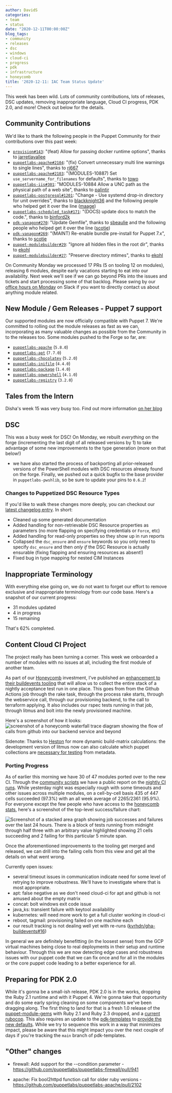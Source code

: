 ```yaml
---
author: DavidS
categories:
- team
- status
date: "2020-12-11T00:00:00Z"
blog_tags:
- community
- releases
- dsc
- windows
- cloud-ci
- progress
- pdk
- infrastructure
- honeycomb
title: '2020-12-11: IAC Team Status Update'
---
```


This week has been wild. Lots of community contributions, lots of releases, DSC updates, removing inappropriate language, Cloud CI progress, PDK 2.0, and more! Check out below for the details.

## Community Contributions

We'd like to thank the following people in the Puppet Community for their contributions over this past week:

- [`provision#143`][provision-pr-143]: "(feat) Allow for passing docker runtime options", thanks to [jarretlavallee][jarretlavallee]
- [`puppetlabs-apache#2104`][puppetlabs-apache-pr-2104]: "(fix) Convert unnecessary multi line warnings to single lines", thanks to [rj667][rj667]
- [`puppetlabs-apache#2103`][puppetlabs-apache-pr-2103]: "(MODULES-10887) Set `use_servername_for_filenames` for defaults", thanks to [towo][towo]
- [`puppetlabs-iis#301`][puppetlabs-iis-pr-301]: "MODULES-10884 Allow a UNC path as the physical path of a web site", thanks to [palintir][palintir]
- [`puppetlabs-postgresql#1201`][puppetlabs-postgresql-pr-1201]: "Change - Use systemd drop-in directory for unit overrides", thanks to [blackknight36][blackknight36] and the following people who helped get it over the line ([maage][maage])
- [`puppetlabs-scheduled_task#171`][puppetlabs-scheduled_task-pr-171]: "(DOCS) update docs to match the code.", thanks to [binford2k][binford2k]
- [`pdk-vanagon#270`][pdk-vanagon-pr-270]: "Update Gemfile", thanks to [sbeaulie][sbeaulie] and the following people who helped get it over the line ([scotje][scotje])
- [`pdk-vanagon#269`][pdk-vanagon-pr-269]: "(MAINT) Re-enable bundle pre-install for Puppet 7.x", thanks to [scotje][scotje]
- [`puppet-modulebuilder#29`][puppet-modulebuilder-pr-29]: "Ignore all hidden files in the root dir", thanks to [ekohl][ekohl]
- [`puppet-modulebuilder#27`][puppet-modulebuilder-pr-27]: "Preserve directory mtimes", thanks to [ekohl][ekohl]

On Community Monday we processed 17 PRs (5 on tooling 12 on modules), releasing 6 modules, despite early vacations starting to eat into our availability.
Next week we'll see if we can go beyond PRs into the issues and tickets and start processing some of that backlog.
Please swing by our [office hours on Monday](https://puppet.com/community/office-hours/) on Slack if you want to directly contact us about anything module related.

## New Module / Gem Releases - Puppet 7 support

Our supported modules are now officially compatible with Puppet 7.
We're committed to rolling out the module releases as fast as we can, incorporating as many valuable changes as possible from the Community in to the releases too.
Some modules pushed to the Forge so far, are:

- [`puppetlabs-apache`][puppetlabs-apache] (`5.8.0`)
- [`puppetlabs-apt`][puppetlabs-apt] (`7.7.0`)
- [`puppetlabs-chocolatey`][puppetlabs-chocolatey] (`5.2.0`)
- [`puppetlabs-inifile`][puppetlabs-inifile] (`4.4.0`)
- [`puppetlabs-package`][puppetlabs-package] (`1.4.0`)
- [`puppetlabs-powershell`][puppetlabs-powershell] (`4.1.0`)
- [`puppetlabs-registry`][puppetlabs-registry] (`3.2.0`)

## Tales from the Intern

Disha's week 15 was very busy too. Find out more information [on her blog](https://puppetlabs.github.io/iac/docs/life_of_intern.html)

## DSC

This was a busy week for DSC!
On Monday, we rebuilt _everything_ on the forge (incrementing the last digit of all released versions by 1) to take advantage of some new improvements to the type generation (more on that below!)
- we have also started the process of backporting all prior-released versions of the PowerShell modules with DSC resources already found on the forge.
Finally, we pushed out a quick bugfix to the base provider in `puppetlabs-pwshlib`, so be sure to update your pins to `0.6.2`!

### Changes to Puppetized DSC Resource Types

If you'd like to walk these changes more deeply, you can checkout our [latest changelog entry][puppet-dsc-changelog].
In short:
- Cleaned up some generated documentation
- Added handling for non-retrievable DSC Resource properties as parameters (no more flapping on specifying credentials or `Force`, etc)
- Added handling for read-only properties so they show up in run reports
- Collapsed the `dsc_ensure` and `ensure` keywords so you only need to specify `dsc_ensure` and then _only if_ the DSC Resource is actually ensurable (fixing flapping and ensuring resources as absent!)
- Fixed bug in type mapping for nested CIM Instances

## Inappropriate Terminology

With everything else going on, we do not want to forget our effort to remove exclusive and inappropriate terminology from our code base. Here's a snapshot of our current progress:

- 31 modules updated
- 4 in progress
- 15 remaining

That's 62% completed.

## Content Cloud CI Project

The project really has been turning a corner.
This week we onboarded a number of modules with no issues at all, including the first module of another team.

As part of our [Honeycomb](https://www.honeycomb.io/) investment, I've published an [enhancement to their buildevents tooling](https://github.com/honeycombio/buildevents/pull/74) that will allow us to collect the entire stack of a nightly acceptance test run in one place.
This goes from from the Github Actions job through the rake task, through the process rake starts, through the webservice call, through our provisioning backend, to the call to terraform applying.
It also includes our rspec tests running in that job, through litmus and bolt into the newly provisioned machine.

Here's a screenshot of how it looks:
![screenshot of a honeycomb waterfall trace diagram showing the flow of calls from github into our backend service and beyond](/content-and-tooling-team/assets/2020-12-11-status-update/cloud-ci-full-capture.png)

Sidenote: Thanks to [Heston](https://github.com/hsnodgrass) for more dynamic build-matrix calculations: the development version of litmus now can also calculate which puppet collections are [necessary for testing](https://github.com/puppetlabs/puppet_litmus/pull/357) from metadata.

### Porting Progress

As of earlier this morning we have 30 of 47 modules ported over to the new CI.
Through the [community scripts](https://github.com/puppetlabs/community_management) we have a public report on the [nightly CI runs](https://puppetlabs.github.io/community_management/GithubActionsReport.html).
While yesterday night was especially rough with some timeouts and other issues across multiple modules, on a cell-by-cell basis 435 of 447 cells succeeded (97.3%) with an all week average of 2265/2361 (95.9%).
For everyone except the few people who have access to the [honeycomb stats](https://ui.honeycomb.io/puppet-modules/datasets/litmus-tests/result/tVLDJWy1Avr), here's a screenshot of the top-level success/failure chart:

![Screenshot of a stacked area graph showing job successes and failures over the last 24 hours. There is a block of tests running from midnight through half three with an arbitrary value highlighted showing 21 cells succeeding and 2 failing for this particular 5 minute span.](/content-and-tooling-team/assets/2020-12-11-status-update/pass-fail-honeycomb.png)

Once the aforementioned improvements to the tooling get merged and released, we can drill into the failing cells from this view and get all the details on what went wrong.

Currently open issues:
- several timeout issues in communication indicate need for some level of retrying to improve robustness. We'll have to investigate where that is most appropriate.
- apt: false negative as we don't need cloud-ci for apt and github is not amused about the empty matrix
- concat: bolt windows exit code issue
- java_ks: transient failure with keytool availability
- kubernetes: will need more work to get a full cluster working in cloud-ci
- reboot, tagmail: provisioning failed on one machine each
- our result tracking is not dealing well yet with re-runs ([kvrhdn/gha-buildevents#16](https://github.com/kvrhdn/gha-buildevents/issues/16))

In general we are definitely benefitting (in the loosest sense) from the GCP virtual machines being close to real deployments in their setup and runtime behaviour.
Through this we are now detecting edge cases and robustness issues with our puppet code that we can fix once and for all in the modules or the core puppet code leading to a better experience for all.

## Preparing for PDK 2.0

While it's gonna be a small-ish release, PDK 2.0 is in the works, dropping the Ruby 2.1 runtime and with it Puppet 4.
We're gonna take that opportunity and do some early spring cleaning on some components we've been dragging along.
The first thing to land for that is a fresh 1.0 release of the [puppet-module-gems](https://github.com/puppetlabs/puppet-module-gems) with Ruby 2.1 and Ruby 2.3 dropped, and a [current rubocop](https://github.com/puppetlabs/puppet-module-gems/pull/156).
This also requires an update to the [pdk-templates](https://github.com/puppetlabs/pdk-templates) to [provide the new defaults](https://github.com/puppetlabs/pdk-templates/pull/371).
While we try to sequence this work in a way that minimizes impact, please be aware that this might impact you over the next couple of days if you're tracking the `main` branch of pdk-templates.

## "Other" changes

* firewall: Add support for the --condition parameter - https://github.com/puppetlabs/puppetlabs-firewall/pull/941
* apache: Fix bool2httpd function call for older ruby versions - https://github.com/puppetlabs/puppetlabs-apache/pull/2102


  [puppetlabs-apt]: https://github.com/puppetlabs/puppetlabs-apt
  [puppetlabs-powershell]: https://github.com/puppetlabs/puppetlabs-powershell
  [puppetlabs-inifile]: https://github.com/puppetlabs/puppetlabs-inifile
  [puppetlabs-apache]: https://github.com/puppetlabs/puppetlabs-apache
  [puppetlabs-registry]: https://github.com/puppetlabs/puppetlabs-registry
  [puppetlabs-chocolatey]: https://github.com/puppetlabs/puppetlabs-chocolatey
  [puppetlabs-package]: https://github.com/puppetlabs/puppetlabs-package
  [provision-pr-143]: https://github.com/puppetlabs/provision/pull/143
  [jarretlavallee]: https://github.com/jarretlavallee
  [puppetlabs-apache-pr-2104]: https://github.com/puppetlabs/puppetlabs-apache/pull/2104
  [rj667]: https://github.com/rj667
  [puppetlabs-apache-pr-2103]: https://github.com/puppetlabs/puppetlabs-apache/pull/2103
  [towo]: https://github.com/towo
  [puppetlabs-iis-pr-301]: https://github.com/puppetlabs/puppetlabs-iis/pull/301
  [palintir]: https://github.com/palintir
  [puppetlabs-postgresql-pr-1201]: https://github.com/puppetlabs/puppetlabs-postgresql/pull/1201
  [blackknight36]: https://github.com/blackknight36
  [maage]: https://github.com/maage
  [puppetlabs-scheduled_task-pr-171]: https://github.com/puppetlabs/puppetlabs-scheduled_task/pull/171
  [binford2k]: https://github.com/binford2k
  [pdk-vanagon-pr-270]: https://github.com/puppetlabs/pdk-vanagon/pull/270
  [sbeaulie]: https://github.com/sbeaulie
  [scotje]: https://github.com/scotje
  [pdk-vanagon-pr-269]: https://github.com/puppetlabs/pdk-vanagon/pull/269
  [puppet-modulebuilder-pr-29]: https://github.com/puppetlabs/puppet-modulebuilder/pull/29
  [ekohl]: https://github.com/ekohl
  [puppet-modulebuilder-pr-27]: https://github.com/puppetlabs/puppet-modulebuilder/pull/27
  [puppet-dsc-changelog]: https://github.com/puppetlabs/Puppet.Dsc/blob/main/CHANGELOG.md#020---2020-12-04

  [Adrian]:             https://github.com/adrianiurca
  [Ben]:                https://github.com/binford2k
  [Ciaran]:             https://github.com/sanfrancrisko
  [Daiana]:             https://github.com/daianamezdrea
  [Danny]:              https://github.com/carabasdaniel
  [DavidSchmitt]:       https://github.com/DavidS
  [DavidSwan]:          https://github.com/david22swan
  [Disha]:              https://github.com/Disha-maker
  [Lore]:               https://github.com/lionce
  [Michael]:            https://github.com/michaeltlombardi
  [Paula]:              https://github.com/pmcmaw
  [Sheena]:             https://github.com/sheenaajay
  [Supported Modules]:  https://puppetlabs.github.io/iac/modules/
  [Tools]:              https://puppetlabs.github.io/iac/tools/
